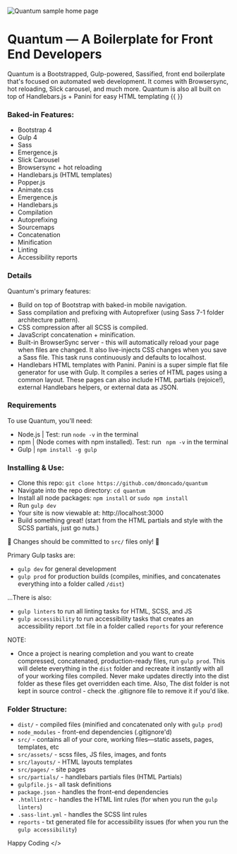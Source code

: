 ![Quantum sample home page](https://github.com/dmoncado/Quantum/blob/master/src/assets/images/quantum-home.png?raw=true)

# Quantum — A Boilerplate for Front End Developers
Quantum is a Bootstrapped, Gulp-powered, Sassified, front end boilerplate that's focused on automated web development. It comes with Browsersync, hot reloading, Slick carousel, and much more. Quantum is also all built on top of Handlebars.js + Panini for easy HTML templating {{  }}

### Baked-in Features:

* Bootstrap 4
* Gulp 4
* Sass
* Emergence.js
* Slick Carousel
* Browsersync + hot reloading
* Handlebars.js (HTML templates)
* Popper.js
* Animate.css
* Emergence.js
* Handlebars.js
* Compilation
* Autoprefixing
* Sourcemaps
* Concatenation
* Minification
* Linting
* Accessibility reports


### Details

Quantum's primary features:

- Build on top of Bootstrap with baked-in mobile navigation.
-	Sass compilation and prefixing with Autoprefixer (using Sass 7-1 folder architecture pattern).
- CSS compression after all SCSS is compiled.
- JavaScript concatenation + minification.
-	Built-in BrowserSync server - this will automatically reload your page when files are changed. It also live-injects CSS changes when you save a Sass file. This task runs continuously and defaults to localhost.
-	Handlebars HTML templates with Panini. Panini is a super simple flat file generator for use with Gulp. It compiles a series of HTML pages using a common layout. These pages can also include HTML partials (rejoice!), external Handlebars helpers, or external data as JSON.


### Requirements

To use Quantum, you'll need:

-	Node.js | Test: run ` node -v ` in the terminal
-	npm | (Node comes with npm installed). Test: run ` npm -v`  in the terminal
-	Gulp | `npm install -g gulp`


### Installing & Use:

- Clone this repo: `git clone https://github.com/dmoncado/quantum`
- Navigate into the repo directory: `cd quantum`
- Install all node packages: `npm install` or `sudo npm install`
- Run `gulp dev`
- Your site is now viewable at: http://localhost:3000
- Build something great! (start from the HTML partials and style with the SCSS partials, just go nuts.)

🚨 Changes should be committed to `src/` files only! 🚨

Primary Gulp tasks are:
-	`gulp dev` for general development
-	`gulp prod` for production builds (compiles, minifies, and concatenates everything into a folder called `/dist`)

...There is also:
-	`gulp linters` to run all linting tasks for HTML, SCSS, and JS
-	`gulp accessibility` to run accessibility tasks that creates an accessibility report .txt file in a folder called `reports` for your reference

NOTE:
- Once a project is nearing completion and you want to create compressed, concatenated, production-ready files, run `gulp prod`. This will delete everything in the `dist` folder and recreate it instantly with all of your working files compiled. Never make updates directly into the dist folder as these files get overridden each time. Also, The dist folder is not kept in source control - check the .gitignore file to remove it if you'd like.


### Folder Structure:

- `dist/` - compiled files (minified and concatenated only with `gulp prod`)
- `node_modules` - front-end dependencies (.gitignore'd)
- `src/` - contains all of your core, working files—static assets, pages, templates, etc
- `src/assets/` - scss files, JS files, images, and fonts
- `src/layouts/` - HTML layouts templates
- `src/pages/` - site pages
- `src/partials/` - handlebars partials files (HTML Partials)
- `gulpfile.js` - all task definitions
- `package.json` - handles the front-end dependencies
- `.htmllintrc` - handles the HTML lint rules (for when you run the `gulp linters`)
- `.sass-lint.yml` - handles the SCSS lint rules
- `reports` - txt generated file for accessibility issues (for when you run the `gulp accessibility`)

Happy Coding </>
